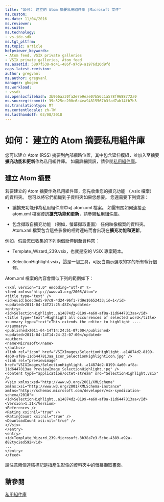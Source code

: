 ```yaml
---
title: "如何： 建立的 Atom 摘要私用組件庫 |Microsoft 文件"
ms.custom: 
ms.date: 11/04/2016
ms.reviewer: 
ms.suite: 
ms.technology:
- vs-ide-sdk
ms.tgt_pltfrm: 
ms.topic: article
helpviewer_keywords:
- Atom feed, VSIX private galleries
- VSIX private galleries, Atom feed
ms.assetid: 5897f538-9c41-486f-97d9-a1976d20d9fd
caps.latest.revision: 
author: gregvanl
ms.author: gregvanl
manager: ghogen
ms.workload:
- vssdk
ms.openlocfilehash: 3b966aa30fa2e7e9eae07b56c1a578f9688772a0
ms.sourcegitcommit: 39c525ec200c6c4ea94815567b3fad7ab14fb7b3
ms.translationtype: MT
ms.contentlocale: zh-TW
ms.lasthandoff: 03/08/2018
---
```

# <a name="how-to-create-an-atom-feed-for-a-private-gallery"></a>如何： 建立的 Atom 摘要私用組件庫
您可以建立 Atom (RSS) 摘要到內部網路位置，其中包含延伸模組，並加入至摘要**擴充功能和更新**作為私用組件庫。 如需詳細資訊，請參閱[私用組件庫](../extensibility/private-galleries.md)。  
  
## <a name="creating-an-atom-feed"></a>建立 Atom 摘要  
 若要建立的 Atom 摘要作為私用組件庫，您先收集您的擴充功能 （.vsix 檔案） 的資料夾。 您可以將它們組織到子資料夾如果您想要。 您還需要下列資源：  
  
-   讓擴充功能作為私用組件庫中可 atom.xml 檔案。 如需有關如何連接至 atom.xml 檔案資訊**擴充功能和更新**，請參閱[私用組件庫](../extensibility/private-galleries.md)。  
  
-   包含擷取自擴充功能 （例如，螢幕擷取畫面） 任何映像檔案的資料夾。 Atom.xml 檔案包含這些影像的相對連結而會出現在**擴充功能和更新**。  
  
 例如，假設您已收集的下列兩個延伸到至資料夾：  
  
-   Template_Wizard_239.vsix，也就是空的 VSIX 專案範本。  
  
-   SelectionHighlight.vsix，這是一個工具，可反白顯示選取的字的所有執行個體。  
  
 Atom.xml 檔案的內容會類似下列的範例如下：  
  
```  
<?xml version="1.0" encoding="utf-8" ?>   
<feed xmlns="http://www.w3.org/2005/Atom">  
<title type="text" />   
<id>uuid:bcecded5-97c8-4d24-96f1-7d9e16652433;id=1</id>   
<updated>2011-04-14T21:25:48Z</updated>   
<entry>  
<id>SelectionHighlight..a14874d2-8199-4a60-af8a-11d6447813aa</id>   
<title type="text">Highlight all occurrences of selected word</title>   
<summary type="text">This extends the editor to highlight ....</summary>   
<published>2011-04-14T14:24:51-07:00</published>   
<updated>2011-04-14T14:24:22-07:00</updated>   
<author>  
<name>Microsoft</name>   
</author>  
<link rel="icon" href="VSIXImages/SelectionHighlight..a14874d2-8199-4a60-af8a-11d6447813aa_Icon_SelectionHighlightIcon.jpg" />   
<link rel="previewimage" href="VSIXImages/SelectionHighlight..a14874d2-8199-4a60-af8a-11d6447813aa_PreviewImage_SelectionHighlight.jpg" />   
<content type="application/octet-stream" src="SelectionHighlight.vsix" />   
<Vsix xmlns:xsd="http://www.w3.org/2001/XMLSchema" xmlns:xsi="http://www.w3.org/2001/XMLSchema-instance" xmlns="http://schemas.microsoft.com/developer/vsx-syndication-schema/2010">  
<Id>SelectionHighlight..a14874d2-8199-4a60-af8a-11d6447813aa</Id>   
<Version>1.31</Version>   
<References />   
<Rating xsi:nil="true" />   
<RatingCount xsi:nil="true" />   
<DownloadCount xsi:nil="true" />   
</Vsix>  
</entry>  
<entry>  
<id>Template_Wizard_239.Microsoft.3b38a7e3-5cbc-4389-a92a-d82tyc2ed592</id>   
...  
</entry>  
</feed>
```  
  
 請注意兩個連結標記是指產生影像的資料夾中的螢幕擷取畫面。  
  
## <a name="see-also"></a>請參閱  
 [私用組件庫](../extensibility/private-galleries.md)
